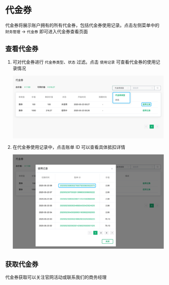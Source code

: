# 代金券

代金券将展示账户拥有的所有代金券，包括代金券使用记录。点击左侧菜单中的 `财务管理` -> `代金券` 即可进入代金券查看页面



## 查看代金券

1. 可对代金券进行 `代金券类型`、`状态` 过滤。点击 `使用记录` 可查看代金券的使用记录情况

   ![credits](./_assets/credits.png)

2. 在代金券使用记录中，点击账单 ID 可以查看具体抵扣详情

   ![credits-usage](./_assets/credits-usage.png)



## 获取代金券

代金券获取可以关注官网活动或联系我们的商务经理